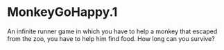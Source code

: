 # MonkeyGoHappy.1
An infinite runner game in which you have to help a monkey that escaped from the zoo, you have to help him find food. How long can you survive?
